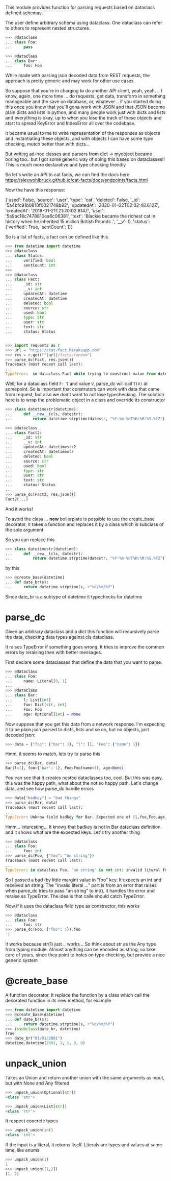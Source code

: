 This module provides function for parsing requests based on
dataclass defined schemas.

The user define arbitrary schema using dataclass. One dataclass
can refer to others to represent nested structures.

```python
>>> @dataclass
... class Foo:
...     pass

>>> @dataclass
... class Bar:
...     foo: Foo
```
While made with parsing json decoded data from REST requests, the approach
is pretty generic and may work for other use cases.

So suppose that you're in charging to do another API client, yeah, yeah, ..
I know, again, one more time ... do requests, get data, transform in something
manageable and the save on database, or, whatever .. if you started doing this
once you know that you'll gona work with JSON and that JSON become plain dicts
and lists in python, and many people work just with dicts and lists and everything
is okay, up to when you lose the track of these objects and start to spread KeyError
and IndexError all over the codebase.

It became usual to me to write representation of the responses as objects and
instantiating these objects, and with objects I can have some type checking, mutch
better than with dicts...

But writing ad-hoc classes and parsers from dict -> myobject became boring
too.. but I got some generic way of doing this based on dataclasses!! This is
much more declarative and type checking friendly

So let's write an API to cat facts, we can find the docs here
https://alexwohlbruck.github.io/cat-facts/docs/endpoints/facts.html

Now the have this response:

{'used': False, 'source': 'user', 'type': 'cat', 'deleted': False, '_id': '5a4bfc91b0810f0021748b92', 'updatedAt': '2020-01-02T02:02:48.612Z', 'createdAt':
'2018-01-21T21:20:02.814Z', 'user': '5a9ac18c7478810ea6c06381', 'text': 'Blackie became the richest cat in history when he inherited 15 million British Pounds
.', '__v': 0, 'status': {'verified': True, 'sentCount': 1}}

So is a list of facts, a fact can be defined like this

```python
>>> from datetime import datetime
>>> @dataclass
... class Status:
...     verified: bool
...     sentCount: int
>>>
>>> @dataclass
... class Fact:
...     _id: str
...     __v: int
...     updatedAt: datetime
...     createdAt: datetime
...     deleted: bool
...     source: str
...     used: bool
...     type: str
...     user: str
...     text: str
...     status: Status


>>> import requests as r
>>> url = "https://cat-fact.herokuapp.com"
>>> res = r.get(f"{url}/facts/random")
>>> parse_dc(Fact, res.json())
Traceback (most recent call last):
...
TypeError:  in dataclass Fact while trying to construct value from datetime...
```

Well, for a dataclass field `F: T` and value `V`, parse_dc will call `T(V)` at
somepoint. So is important that construtors can work with data that came from request,
but also we don't want to not lose typechecking. The solution here
is to wrap the problematic object in a class and override its constructor

```python
>>> class datetimestr(datetime):
...     def __new__(cls, datestr):
...         return datetime.strptime(datestr, "%Y-%m-%dT%H:%M:%S.%fZ")

>>> @dataclass
... class Fact2:
...     _id: str
...     __v: int
...     updatedAt: datetimestr2
...     createdAt: datetimestr
...     deleted: bool
...     source: str
...     used: bool
...     type: str
...     user: str
...     text: str
...     status: Status
...
>>> parse_dc(Fact2, res.json())
Fact2(...)
```
And it works!

To avoid the class ... __new__ boilerplate is possible to use the create_base
decorator, it takes a function and replaces it by a class which is subclass of
the sole argument

So you can replace this

```python
>>> class datetimestr(datetime):
...     def __new__(cls, datestr):
...         return datetime.strptime(datestr, "%Y-%m-%dT%H:%M:%S.%fZ")
```

by this
```python
>>> @create_base(datetime)
... def date_br(s):
...     return datetime.strptime(s, r"%d/%m/%Y")
```

Since date_br is a subtype of datetime it typechecks for datetime

# parse_dc

Given an arbitrary dataclass and a dict this function will
recursively parse the data, checking data types against cls
dataclass.

It raises TypeError if something goes wrong. It tries to improve
the common errors by reraising then with better messages.

First declare some dataclasses that define the data that you want
to parse.
```python
>>> @dataclass
... class Foo:
...     name: Literal[0, 1]
...
>>> @dataclass
... class Bar:
...     l: List[int]
...     foo: Dict[str, int]
...     Foo: Foo
...     age: Optional[int] = None
```

Now suppose that you get this data from a network response. I'm
expecting it to be plain json parsed to dicts, lists and so on,
but no objects, just decoded json:
```python
>>> data = {"foo": {"bar": 1}, "l": [], "Foo": {"name": 1}}
```

Hmm, it seems to match, lets try to parse this
```python
>>> parse_dc(Bar, data)
Bar(l=[], foo={'bar': 1}, Foo=Foo(name=1), age=None)
```

You can see that it creates nested dataclasses too, cool. But this
was easy, this was the happy path, what about the not so happy path.
Let's change data, and see how parse_dc handle errors
```python
>>> data["badkey"] = "bad things"
>>> parse_dc(Bar, data)
Traceback (most recent call last):                                           
...
TypeError: Unknow field badkey for Bar. Expected one of (l,foo,Foo,age)
```

Hmm... interesting... It knows that badkey is not in Bar dataclass
definition and it shows what are the expected keys. Let's try another thing

```python
>>> @dataclass
... class Foo:
...     foo: int
>>> parse_dc(Foo, {"foo": "an string"})
Traceback (most recent call last):
...
TypeError: in dataclass Foo, 'an string' is not int: invalid literal for int() with base 10: 'an string'
```

So I passed a bad (by little margin) value in "foo" key. It expects an int
and received an string. The "invalid literal ..." part is from an error that
raises when parce_dc tries to pass "an string" to int(), it handles the error
and reraise as TypeError. The idea is that calle should catch TypeError.

Now if it uses the dataclass field type as constructor, this works
```python
>>> @dataclass
... class Foo:
...     foo: str 
>>> parse_dc(Foo, {"foo": 1}).foo
'1'
```

It works because str(1) just .. works .. So think about str as the Any type
from typing module. Almost anything can be encoded as string, so take care
of yours, since they point to holes on type checking, but provide a nice
generic system

# @create_base

A function decorator. It replace the function by a class
which call the decorated function in its new method, for
example

```python
>>> from datetime import datetime
>>> @create_base(datetime)
... def date_br(s):
...     return datetime.strptime(s, r"%d/%m/%Y")
>>> issubclass(date_br, datetime)
True
>>> date_br("01/01/2001")
datetime.datetime(2001, 1, 1, 0, 0)
```

# unpack_union

Takes an Union and return another union with the same arguments
as input, but with None and Any filtered

```python
>>> unpack_union(Optional[str])
<class 'str'>

>>> unpack_union(List[str])
<class 'str'>
```

It respect concrete types
```python
>>> unpack_union(int)
<class 'int'>
```

If the input is a literal, it returns itself. Literals are types
and values at same time, like enums
```python
>>> unpack_union(1)
1
>>> unpack_union([1,2])
[1, 2]
```
